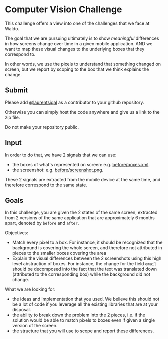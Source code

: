 # Computer Vision Challenge

This challenge offers a view into one of the challenges that we face at Waldo.

The goal that we are pursuing ultimately is to show *meaningful* differences in how screens change
over time in a given mobile application. AND we want to map these visual changes to the underlying
boxes that they correspond to.

In other words, we use the pixels to understand that something changed on screen, but we report
by scoping to the box that we think explains the change.

## Submit

Please add [@laurentsigal](https://github.com/laurentsigal) as a contributor to your github repository.

Otherwise you can simply host the code anywhere and give us a link to the zip file.

Do not make your repository public.

## Input

In order to do that, we have 2 signals that we can use:
- the boxes of what's represented on screen: e.g. [before/boxes.xml](https://github.com/waldoapp/cv-challenge/blob/master/before/boxes.xml).
- the screenshot: e.g. [before/screenshot.png](https://github.com/waldoapp/cv-challenge/blob/master/before/screenshot.png).

These 2 signals are extracted from the mobile device at the same time, and therefore correspond
to the same state.

## Goals

In this challenge, you are given the 2 states of the same screen, extracted from 2
versions of the same application that are approximately 6 months apart, denoted by
`before` and `after`.

Objectives:
- Match every pixel to a box. For instance, it should be recognized that the background is
covering the whole screen, and therefore not attributed in pieces to the smaller boxes
covering the area
- Explain the visual differences between the 2 screenshots using this high level
abstraction of boxes. For instance, the change for the field `email` should be decomposed into
the fact that the text was translated down (attributed to the corresponding box) while the
background did not change.

What we are looking for:
- the ideas and implementation that you used. We believe this should not be a lot of code
if you leverage all the existing libraries that are at your disposal.
- the ability to break down the problem into the 2 pieces, i.e. if the solution would be able
to match pixels to boxes even if given a single version of the screen.
- the structure that you will use to scope and report these differences.
